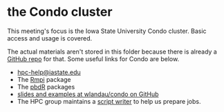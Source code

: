 # the Condo cluster

This meeting's focus is the Iowa State University Condo cluster. Basic access and usage is covered.

The actual materials aren't stored in this folder because there is already a [GitHub repo](https://github.com/wlandau/condo) for that. Some useful links for Condo are below.

- [hpc-help@iastate.edu](hpc-help@iastate.edu)
- The [Rmpi](https://cran.r-project.org/web/packages/Rmpi/index.html) package
- The [pbdR](http://r-pbd.org/) packages
- [slides and examples at wlandau/condo on GitHub](https://github.com/wlandau/condo)
- The HPC group maintains a [script writer](http://hpcgroup.public.iastate.edu/HPC/hpc-class/hpc-class_script_writer.html)
to help us prepare jobs.
